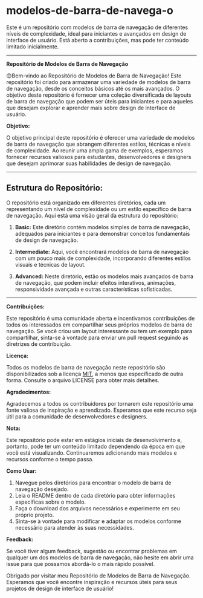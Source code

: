 # modelos-de-barra-de-navega-o
Este é um repositório com modelos de barra de navegação de diferentes níveis de complexidade, ideal para iniciantes e avançados em design de interface de usuário. Está aberto a contribuições, mas pode ter conteúdo limitado inicialmente. 

<hr>

**Repositório de Modelos de Barra de Navegação**

😊Bem-vindo ao Repositório de Modelos de Barra de Navegação! Este repositório foi criado para armazenar uma variedade de modelos de barra de navegação, desde os conceitos básicos até os mais avançados. O objetivo deste repositório é fornecer uma coleção diversificada de layouts de barra de navegação que podem ser úteis para iniciantes e para aqueles que desejam explorar e aprender mais sobre design de interface de usuário.


**Objetivo:**

O objetivo principal deste repositório é oferecer uma variedade de modelos de barra de navegação que abrangem diferentes estilos, técnicas e níveis de complexidade. Ao reunir uma ampla gama de exemplos, esperamos fornecer recursos valiosos para estudantes, desenvolvedores e designers que desejam aprimorar suas habilidades de design de navegação.
<hr>

##  Estrutura do Repositório:

O repositório está organizado em diferentes diretórios, cada um representando um nível de complexidade ou um estilo específico de barra de navegação. Aqui está uma visão geral da estrutura do repositório:

1. **Basic:** Este diretório contém modelos simples de barra de navegação, adequados para iniciantes e para demonstrar conceitos fundamentais de design de navegação.

2. **Intermediate:** Aqui, você encontrará modelos de barra de navegação com um pouco mais de complexidade, incorporando diferentes estilos visuais e técnicas de layout.

3. **Advanced:** Neste diretório, estão os modelos mais avançados de barra de navegação, que podem incluir efeitos interativos, animações, responsividade avançada e outras características sofisticadas.

<hr>

**Contribuições:**

Este repositório é uma comunidade aberta e incentivamos contribuições de todos os interessados em compartilhar seus próprios modelos de barra de navegação. Se você criou um layout interessante ou tem um exemplo para compartilhar, sinta-se à vontade para enviar um pull request seguindo as diretrizes de contribuição.

**Licença:**

Todos os modelos de barra de navegação neste repositório são disponibilizados sob a licença [MIT](https://opensource.org/licenses/MIT), a menos que especificado de outra forma. Consulte o arquivo LICENSE para obter mais detalhes.

**Agradecimentos:**

Agradecemos a todos os contribuidores por tornarem este repositório uma fonte valiosa de inspiração e aprendizado. Esperamos que este recurso seja útil para a comunidade de desenvolvedores e designers.

**Nota:**

Este repositório pode estar em estágios iniciais de desenvolvimento e, portanto, pode ter um conteúdo limitado dependendo da época em que você está visualizando. Continuaremos adicionando mais modelos e recursos conforme o tempo passa.

**Como Usar:**

1. Navegue pelos diretórios para encontrar o modelo de barra de navegação desejado.
2. Leia o README dentro de cada diretório para obter informações específicas sobre o modelo.
3. Faça o download dos arquivos necessários e experimente em seu próprio projeto.
4. Sinta-se à vontade para modificar e adaptar os modelos conforme necessário para atender às suas necessidades.

**Feedback:**

Se você tiver algum feedback, sugestão ou encontrar problemas em qualquer um dos modelos de barra de navegação, não hesite em abrir uma issue para que possamos abordá-lo o mais rápido possível.

Obrigado por visitar meu Repositório de Modelos de Barra de Navegação. Esperamos que você encontre inspiração e recursos úteis para seus projetos de design de interface de usuário!
